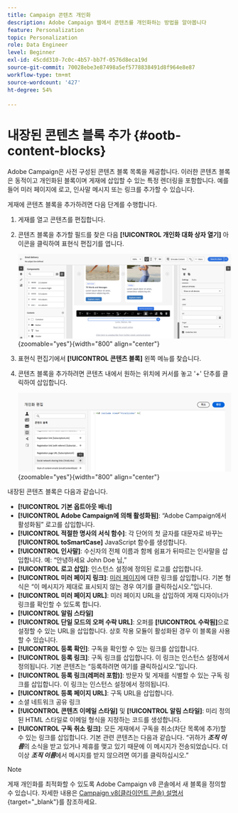 ```yaml
---
title: Campaign 콘텐츠 개인화
description: Adobe Campaign 웹에서 콘텐츠를 개인화하는 방법을 알아봅니다
feature: Personalization
topic: Personalization
role: Data Engineer
level: Beginner
exl-id: 45cdd310-7c0c-4b57-bb7f-0576d8eca19d
source-git-commit: 70028ebe3e87498a5ef5778838491d8f964e8e87
workflow-type: tm+mt
source-wordcount: '427'
ht-degree: 54%

---
```


# 내장된 콘텐츠 블록 추가 {#ootb-content-blocks}

Adobe Campaign은 사전 구성된 콘텐츠 블록 목록을 제공합니다. 이러한 콘텐츠 블록은 동적이고 개인화된 블록이며 게재에 삽입할 수 있는 특정 렌더링을 포함합니다. 예를 들어 미러 페이지에 로고, 인사말 메시지 또는 링크를 추가할 수 있습니다.

게재에 콘텐츠 블록을 추가하려면 다음 단계를 수행합니다.

1. 게재를 열고 콘텐츠를 편집합니다.

1. 콘텐츠 블록을 추가할 필드를 찾은 다음 **[!UICONTROL 개인화 대화 상자 열기]** 아이콘을 클릭하여 표현식 편집기를 엽니다.

   ![](assets/content-block-access.png){zoomable="yes"}{width="800" align="center"}

1. 표현식 편집기에서 **[!UICONTROL 콘텐츠 블록]** 왼쪽 메뉴를 찾습니다.

1. 콘텐츠 블록을 추가하려면 콘텐츠 내에서 원하는 위치에 커서를 놓고 &#39;+&#39; 단추를 클릭하여 삽입합니다.

   ![](assets/content-blocks.png){zoomable="yes"}{width="800" align="center"}

내장된 콘텐츠 블록은 다음과 같습니다.

* **[!UICONTROL 기본 옵트아웃 배너]**
* **[!UICONTROL Adobe Campaign에 의해 활성화됨]**: “Adobe Campaign에서 활성화됨” 로고를 삽입합니다.
* **[!UICONTROL 적절한 명사의 서식 함수]**: 각 단어의 첫 글자를 대문자로 바꾸는 **[!UICONTROL toSmartCase]** JavaScript 함수를 생성합니다.
* **[!UICONTROL 인사말]**: 수신자의 전체 이름과 함께 쉼표가 뒤따르는 인사말을 삽입합니다. 예: “안녕하세요 John Doe 님,”
* **[!UICONTROL 로고 삽입]**: 인스턴스 설정에 정의된 로고를 삽입합니다.
* **[!UICONTROL 미러 페이지 링크]**: [미러 페이지](../email/mirror-page.md)에 대한 링크를 삽입합니다. 기본 형식은 “이 메시지가 제대로 표시되지 않는 경우 여기를 클릭하십시오.”입니다.
* **[!UICONTROL 미러 페이지 URL]**: 미러 페이지 URL을 삽입하여 게재 디자이너가 링크를 확인할 수 있도록 합니다.
* **[!UICONTROL 알림 스타일]**
* **[!UICONTROL 단일 모드의 오퍼 수락 URL]**: 오퍼를 **[!UICONTROL 수락됨]**&#x200B;으로 설정할 수 있는 URL을 삽입합니다. 상호 작용 모듈이 활성화된 경우 이 블록을 사용할 수 있습니다.
* **[!UICONTROL 등록 확인]**: 구독을 확인할 수 있는 링크를 삽입합니다.
* **[!UICONTROL 등록 링크]**: 구독 링크를 삽입합니다. 이 링크는 인스턴스 설정에서 정의됩니다. 기본 콘텐츠는 “등록하려면 여기를 클릭하십시오.”입니다.
* **[!UICONTROL 등록 링크(레퍼러 포함)]**: 방문자 및 게재를 식별할 수 있는 구독 링크를 삽입합니다. 이 링크는 인스턴스 설정에서 정의됩니다.
* **[!UICONTROL 등록 페이지 URL]**: 구독 URL을 삽입합니다.
* 소셜 네트워크 공유 링크
* **[!UICONTROL 콘텐츠 이메일 스타일]** 및 **[!UICONTROL 알림 스타일]**: 미리 정의된 HTML 스타일로 이메일 형식을 지정하는 코드를 생성합니다.
* **[!UICONTROL 구독 취소 링크]**: 모든 게재에서 구독을 취소(차단 목록에 추가)할 수 있는 링크를 삽입합니다. 기본 관련 콘텐츠는 다음과 같습니다. “귀하가 ***조직 이름***&#x200B;의 소식을 받고 있거나 제휴를 맺고 있기 때문에 이 메시지가 전송되었습니다. 더 이상 ***조직 이름***&#x200B;에서 메시지를 받지 않으려면 여기를 클릭하십시오.”

>[!NOTE]
>
>게재 개인화를 최적화할 수 있도록 Adobe Campaign v8 콘솔에서 새 블록을 정의할 수 있습니다. 자세한 내용은 [Campaign v8(클라이언트 콘솔) 설명서](https://experienceleague.adobe.com/docs/campaign/campaign-v8/campaigns/send/personalize/personalization-blocks.html#create-custom-personalization-blocks){target="_blank"}를 참조하세요.

